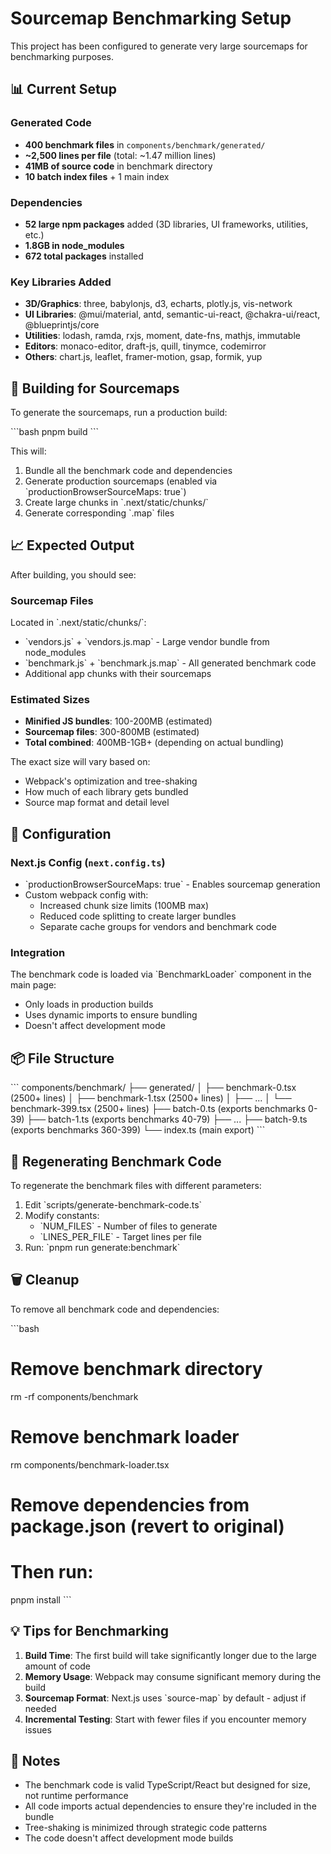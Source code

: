 # Sourcemap Benchmarking Setup

This project has been configured to generate very large sourcemaps for benchmarking purposes.

## 📊 Current Setup

### Generated Code

- **400 benchmark files** in `components/benchmark/generated/`
- **~2,500 lines per file** (total: ~1.47 million lines)
- **41MB of source code** in benchmark directory
- **10 batch index files** + 1 main index

### Dependencies

- **52 large npm packages** added (3D libraries, UI frameworks, utilities, etc.)
- **1.8GB in node_modules**
- **672 total packages** installed

### Key Libraries Added

- **3D/Graphics**: three, babylonjs, d3, echarts, plotly.js, vis-network
- **UI Libraries**: @mui/material, antd, semantic-ui-react, @chakra-ui/react, @blueprintjs/core
- **Utilities**: lodash, ramda, rxjs, moment, date-fns, mathjs, immutable
- **Editors**: monaco-editor, draft-js, quill, tinymce, codemirror
- **Others**: chart.js, leaflet, framer-motion, gsap, formik, yup

## 🚀 Building for Sourcemaps

To generate the sourcemaps, run a production build:

\`\`\`bash
pnpm build
\`\`\`

This will:

1. Bundle all the benchmark code and dependencies
2. Generate production sourcemaps (enabled via \`productionBrowserSourceMaps: true\`)
3. Create large chunks in \`.next/static/chunks/\`
4. Generate corresponding \`.map\` files

## 📈 Expected Output

After building, you should see:

### Sourcemap Files

Located in \`.next/static/chunks/\`:

- \`vendors.js\` + \`vendors.js.map\` - Large vendor bundle from node_modules
- \`benchmark.js\` + \`benchmark.js.map\` - All generated benchmark code
- Additional app chunks with their sourcemaps

### Estimated Sizes

- **Minified JS bundles**: 100-200MB (estimated)
- **Sourcemap files**: 300-800MB (estimated)
- **Total combined**: 400MB-1GB+ (depending on actual bundling)

The exact size will vary based on:

- Webpack's optimization and tree-shaking
- How much of each library gets bundled
- Source map format and detail level

## 🔧 Configuration

### Next.js Config (`next.config.ts`)

- \`productionBrowserSourceMaps: true\` - Enables sourcemap generation
- Custom webpack config with:
  - Increased chunk size limits (100MB max)
  - Reduced code splitting to create larger bundles
  - Separate cache groups for vendors and benchmark code

### Integration

The benchmark code is loaded via \`BenchmarkLoader\` component in the main page:

- Only loads in production builds
- Uses dynamic imports to ensure bundling
- Doesn't affect development mode

## 📦 File Structure

\`\`\`
components/benchmark/
├── generated/
│ ├── benchmark-0.tsx (2500+ lines)
│ ├── benchmark-1.tsx (2500+ lines)
│ ├── ...
│ └── benchmark-399.tsx (2500+ lines)
├── batch-0.ts (exports benchmarks 0-39)
├── batch-1.ts (exports benchmarks 40-79)
├── ...
├── batch-9.ts (exports benchmarks 360-399)
└── index.ts (main export)
\`\`\`

## 🧪 Regenerating Benchmark Code

To regenerate the benchmark files with different parameters:

1. Edit \`scripts/generate-benchmark-code.ts\`
2. Modify constants:
   - \`NUM_FILES\` - Number of files to generate
   - \`LINES_PER_FILE\` - Target lines per file
3. Run: \`pnpm run generate:benchmark\`

## 🗑️ Cleanup

To remove all benchmark code and dependencies:

\`\`\`bash

# Remove benchmark directory

rm -rf components/benchmark

# Remove benchmark loader

rm components/benchmark-loader.tsx

# Remove dependencies from package.json (revert to original)

# Then run:

pnpm install
\`\`\`

## 💡 Tips for Benchmarking

1. **Build Time**: The first build will take significantly longer due to the large amount of code
2. **Memory Usage**: Webpack may consume significant memory during the build
3. **Sourcemap Format**: Next.js uses \`source-map\` by default - adjust if needed
4. **Incremental Testing**: Start with fewer files if you encounter memory issues

## 📝 Notes

- The benchmark code is valid TypeScript/React but designed for size, not runtime performance
- All code imports actual dependencies to ensure they're included in the bundle
- Tree-shaking is minimized through strategic code patterns
- The code doesn't affect development mode builds
